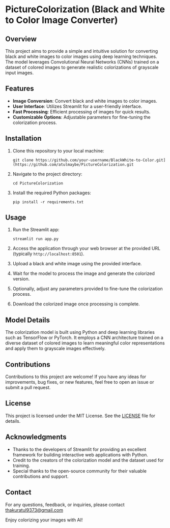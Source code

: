 # PictureColorization (Black and White to Color Image Converter)

## Overview
This project aims to provide a simple and intuitive solution for converting black and white images to color images using deep learning techniques. The model leverages Convolutional Neural Networks (CNNs) trained on a dataset of colored images to generate realistic colorizations of grayscale input images.

## Features
- **Image Conversion**: Convert black and white images to color images.
- **User Interface**: Utilizes Streamlit for a user-friendly interface.
- **Fast Processing**: Efficient processing of images for quick results.
- **Customizable Options**: Adjustable parameters for fine-tuning the colorization process.

## Installation
1. Clone this repository to your local machine:

    ```
    git clone https://github.com/your-username/BlackWhite-to-Color.git](https://github.com/atulmaybe/PictureColorization.git
    ```

2. Navigate to the project directory:

    ```
    cd PictureColorization
    ```

3. Install the required Python packages:

    ```
    pip install -r requirements.txt
    ```

## Usage
1. Run the Streamlit app:

    ```
    streamlit run app.py
    ```

2. Access the application through your web browser at the provided URL (typically `http://localhost:8501`).

3. Upload a black and white image using the provided interface.

4. Wait for the model to process the image and generate the colorized version.

5. Optionally, adjust any parameters provided to fine-tune the colorization process.

6. Download the colorized image once processing is complete.

## Model Details
The colorization model is built using Python and deep learning libraries such as TensorFlow or PyTorch. It employs a CNN architecture trained on a diverse dataset of colored images to learn meaningful color representations and apply them to grayscale images effectively.

## Contributions
Contributions to this project are welcome! If you have any ideas for improvements, bug fixes, or new features, feel free to open an issue or submit a pull request.

## License
This project is licensed under the MIT License. See the [LICENSE](LICENSE) file for details.

## Acknowledgments
- Thanks to the developers of Streamlit for providing an excellent framework for building interactive web applications with Python.
- Credit to the creators of the colorization model and the dataset used for training.
- Special thanks to the open-source community for their valuable contributions and support.

## Contact
For any questions, feedback, or inquiries, please contact thakuratul9373@gmail.com

Enjoy colorizing your images with AI!
